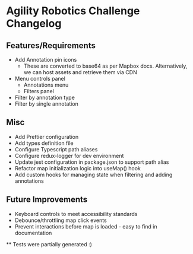 # Agility Robotics Challenge Changelog

## Features/Requirements

- Add Annotation pin icons
  - These are converted to base64 as per Mapbox docs. Alternatively, we can host assets and retrieve them via CDN
- Menu controls panel
  - Annotations menu
  - Filters panel
- Filter by annotation type
- Filter by single annotation

## Misc

- Add Prettier configuration
- Add types definition file
- Configure Typescript path aliases
- Configure redux-logger for dev environment
- Update jest configuration in package.json to support path alias
- Refactor map initialization logic into useMap() hook
- Add custom hooks for managing state when filtering and adding annotations

## Future Improvements

- Keyboard controls to meet accessibility standards
- Debounce/throttling map click events
- Prevent interactions before map is loaded - easy to find in documentation

** Tests were partially generated :)
